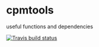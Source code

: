 # cpmtools
useful functions and dependencies

<!-- badges: start -->
  [![Travis build status](https://travis-ci.org/colinpmillar/cpmtools.svg?branch=master)](https://travis-ci.org/colinpmillar/cpmtools)
  <!-- badges: end -->
